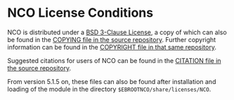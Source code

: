 # NCO License Conditions

NCO is distributed under a 
[BSD 3-Clause License](https://opensource.org/licenses/BSD-3-Clause),
a copy of which can also be found in the
[COPYING file in the source repository](https://github.com/nco/nco/blob/master/COPYING).
Further copyright information can be found in the
[COPYRIGHT file in that same repository](https://github.com/nco/nco/blob/master/COPYRIGHT).

Suggested citations for users of NCO can be found in the
[CITATION file in the source repository](https://github.com/nco/nco/blob/master/CITATION).

From version 5.1.5 on, these files can also be found after installation and loading of the module
in the directory `$EBROOTNCO/share/licenses/NCO`.
